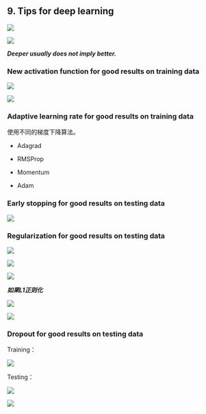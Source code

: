 ## 9. Tips for deep learning

![](https://github.com/steveLauwh/DeepLearning-notes/raw/master/Hung-yi%20Lee%20Machine%20Learning%20Notes/image/9.1.PNG)

![](https://github.com/steveLauwh/DeepLearning-notes/raw/master/Hung-yi%20Lee%20Machine%20Learning%20Notes/image/9.2.PNG)

***Deeper usually does not imply better.***

### New activation function for good results on training data

![](https://github.com/steveLauwh/DeepLearning-notes/raw/master/Hung-yi%20Lee%20Machine%20Learning%20Notes/image/9.3.PNG)

![](https://github.com/steveLauwh/DeepLearning-notes/raw/master/Hung-yi%20Lee%20Machine%20Learning%20Notes/image/9.4.PNG)

### Adaptive learning rate for good results on training data

使用不同的梯度下降算法。

* Adagrad

* RMSProp

* Momentum

* Adam

### Early stopping for good results on testing data

![](https://github.com/steveLauwh/DeepLearning-notes/raw/master/Hung-yi%20Lee%20Machine%20Learning%20Notes/image/9.5.PNG)

### Regularization for good results on testing data

![](https://github.com/steveLauwh/DeepLearning-notes/raw/master/Hung-yi%20Lee%20Machine%20Learning%20Notes/image/9.6.PNG)

![](https://github.com/steveLauwh/DeepLearning-notes/raw/master/Hung-yi%20Lee%20Machine%20Learning%20Notes/image/9.7.PNG)

![](https://github.com/steveLauwh/DeepLearning-notes/raw/master/Hung-yi%20Lee%20Machine%20Learning%20Notes/image/9.8.PNG)

***如果L1正则化***

![](https://github.com/steveLauwh/DeepLearning-notes/raw/master/Hung-yi%20Lee%20Machine%20Learning%20Notes/image/9.9.PNG)

![](https://github.com/steveLauwh/DeepLearning-notes/raw/master/Hung-yi%20Lee%20Machine%20Learning%20Notes/image/9.10.PNG)

### Dropout for good results on testing data

Training：

![](https://github.com/steveLauwh/DeepLearning-notes/raw/master/Hung-yi%20Lee%20Machine%20Learning%20Notes/image/9.11.PNG)

Testing：

![](https://github.com/steveLauwh/DeepLearning-notes/raw/master/Hung-yi%20Lee%20Machine%20Learning%20Notes/image/9.12.PNG)

![](https://github.com/steveLauwh/DeepLearning-notes/raw/master/Hung-yi%20Lee%20Machine%20Learning%20Notes/image/9.13.PNG)



